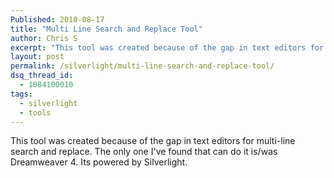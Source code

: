 ```yaml
---
Published: 2010-08-17
title: "Multi Line Search and Replace Tool"
author: Chris S
excerpt: "This tool was created because of the gap in text editors for multi-line search and replace. The only one I've found that can do it is/was Dreamweaver 4. Its powered by Silverlight"
layout: post
permalink: /silverlight/multi-line-search-and-replace-tool/
dsq_thread_id:
  - 1084100010
tags:
  - silverlight
  - tools
---
```

This tool was created because of the gap in text editors for multi-line search and replace. The only one I've found that can do it is/was Dreamweaver 4. Its powered by Silverlight.

<!--more-->

<div id="silverlightControlHost" style="width:450px;height:750px;">
</div>